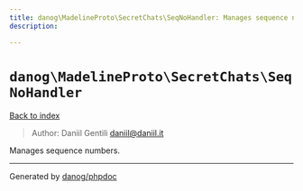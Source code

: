```yaml
---
title: danog\MadelineProto\SecretChats\SeqNoHandler: Manages sequence numbers.
description: 

---
```

# `danog\MadelineProto\SecretChats\SeqNoHandler`
[Back to index](../../../index.md)

> Author: Daniil Gentili <daniil@daniil.it>  
  

Manages sequence numbers.  



---
Generated by [danog/phpdoc](https://phpdoc.daniil.it)
